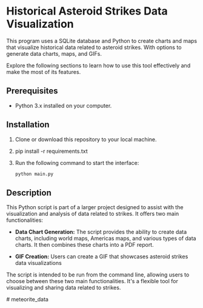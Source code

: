 # Historical Asteroid Strikes Data Visualization

This program uses a SQLite database and Python to create charts and maps that visualize historical data related to asteroid strikes. With options to generate data charts, maps, and GIFs.

Explore the following sections to learn how to use this tool effectively and make the most of its features.


## Prerequisites

- Python 3.x installed on your computer.

## Installation

1. Clone or download this repository to your local machine.

2. pip install -r requirements.txt

3. Run the following command to start the interface:

   ```bash
   python main.py

## Description

This Python script is part of a larger project designed to assist with the visualization and analysis of data related to strikes. It offers two main functionalities:

- **Data Chart Generation:** The script provides the ability to create data charts, including world maps, Americas maps, and various types of data charts. It then combines these charts into a PDF report.

- **GIF Creation:** Users can create a GIF that showcases asteroid strikes data visualizations

The script is intended to be run from the command line, allowing users to choose between these two main functionalities. It's a flexible tool for visualizing and sharing data related to strikes.




#   m e t e o r i t e _ d a t a  
 
